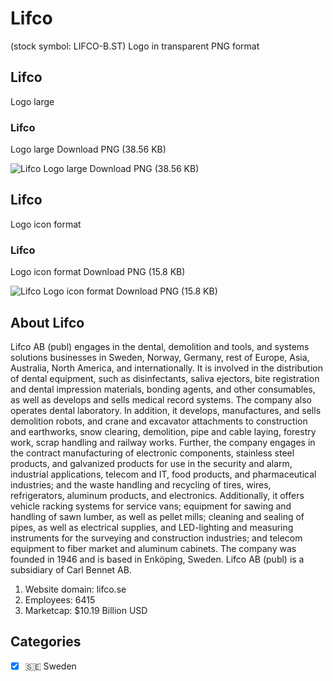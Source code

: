 # Lifco
 (stock symbol: LIFCO-B.ST) Logo in transparent PNG format

## Lifco
 Logo large

### Lifco
 Logo large Download PNG (38.56 KB)

![Lifco
 Logo large Download PNG (38.56 KB)](/img/orig/LIFCO-B.ST_BIG-6ebd9203.png)

## Lifco
 Logo icon format

### Lifco
 Logo icon format Download PNG (15.8 KB)

![Lifco
 Logo icon format Download PNG (15.8 KB)](/img/orig/LIFCO-B.ST-6a6830fa.png)

## About Lifco


Lifco AB (publ) engages in the dental, demolition and tools, and systems solutions businesses in Sweden, Norway, Germany, rest of Europe, Asia, Australia, North America, and internationally. It is involved in the distribution of dental equipment, such as disinfectants, saliva ejectors, bite registration and dental impression materials, bonding agents, and other consumables, as well as develops and sells medical record systems. The company also operates dental laboratory. In addition, it develops, manufactures, and sells demolition robots, and crane and excavator attachments to construction and earthworks, snow clearing, demolition, pipe and cable laying, forestry work, scrap handling and railway works. Further, the company engages in the contract manufacturing of electronic components, stainless steel products, and galvanized products for use in the security and alarm, industrial applications, telecom and IT, food products, and pharmaceutical industries; and the waste handling and recycling of tires, wires, refrigerators, aluminum products, and electronics. Additionally, it offers vehicle racking systems for service vans; equipment for sawing and handling of sawn lumber, as well as pellet mills; cleaning and sealing of pipes, as well as electrical supplies, and LED-lighting and measuring instruments for the surveying and construction industries; and telecom equipment to fiber market and aluminum cabinets. The company was founded in 1946 and is based in Enköping, Sweden. Lifco AB (publ) is a subsidiary of Carl Bennet AB.

1. Website domain: lifco.se
2. Employees: 6415
3. Marketcap: $10.19 Billion USD


## Categories
- [x] 🇸🇪 Sweden
